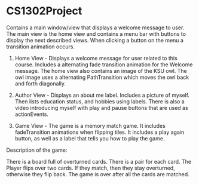 # CS1302Project

Contains a main window/view that displays a welcome message to user. The main view is the home view and contains a menu bar with buttons to display the next described views. When clicking a button on the menu a transition animation occurs.

1. Home View - Displays a welcome message for user related to this course. Includes a alternating fade transition animation for the Welcome message. The home view also contains an image of the KSU owl. The owl image uses a alternating PathTransition which moves the owl back and forth diagonally.

2. Author View - Displays an about me label. Includes a picture of myself. Then lists education status, and hobbies using labels. There is also a video introducing myself with play and pause buttons that are used as actionEvents.

3. Game View - The game is a memory match game. It includes fadeTransition animations when flipping tiles. It includes a play again button, as well as a label that tells you how to play the game.

Description of the game:

There is a board full of overturned cards. There is a pair for each card. The Player flips over two cards. If they match, then they stay overturned, otherwise they flip back. The game is over after all the cards are matched.
